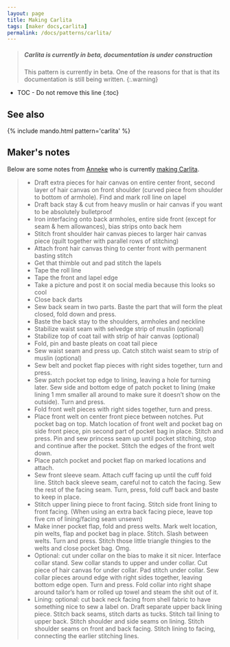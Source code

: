```yaml
---
layout: page
title: Making Carlita
tags: [maker docs,carlita]
permalink: /docs/patterns/carlita/
---
```

> ##### Carlita is currently in beta, documentation is under construction
>
> This pattern is currently in beta. One of the reasons for that is that its documentation 
> is still being written.
{:.warning}

* TOC - Do not remove this line
{:toc}

## See also
{% include mando.html pattern='carlita' %}

## Maker's notes

Below are some notes from [Anneke](/showcase/maker/annekecaramin) who is currently [making Carlita](http://www.annekecaramin.com/2018/02/this-is-one-of-those-origin-superhero.html).

 > - Draft extra pieces for hair canvas on entire center front, second layer of hair canvas on front shoulder (curved piece from shoulder to bottom of armhole). Find and mark roll line on lapel
 > - Draft back stay & cut from heavy muslin or hair canvas if you want to be absolutely bulletproof
 > - Iron interfacing onto back armholes, entire side front (except for seam & hem allowances), bias strips onto back hem
 > - Stitch front shoulder hair canvas pieces to larger hair canvas piece (quilt together with parallel rows of stitching)
 > - Attach front hair canvas thing to center front with permanent basting stitch 
 > - Get that thimble out and pad stitch the lapels
 > - Tape the roll line
 > - Tape the front and lapel edge
 > - Take a picture and post it on social media because this looks so cool
 > - Close back darts
 > - Sew back seam in two parts. Baste the part that will form the pleat closed, fold down and press.
 > - Baste the back stay to the shoulders, armholes and neckline
 > - Stabilize waist seam with selvedge strip of muslin (optional)
 > - Stabilize top of coat tail with strip of hair canvas (optional)
 > - Fold, pin and baste pleats on coat tail piece
 > - Sew waist seam and press up. Catch stitch waist seam to strip of muslin (optional)
 > - Sew belt and pocket flap pieces with right sides together, turn and press.
 > - Sew patch pocket top edge to lining, leaving a hole for turning later. Sew side and bottom edge of patch pocket to lining (make lining 1 mm smaller all around to make sure it doesn’t show on the outside). Turn and press.
 > - Fold front welt pieces with right sides together, turn and press.
 > - Place front welt on center front piece between notches. Put pocket bag on top. Match location of front welt and pocket bag on side front piece, pin second part of pocket bag in place. Stitch and press. Pin and sew princess seam up until pocket stitching, stop and continue after the pocket. Stitch the edges of the front welt down.
 > - Place patch pocket and pocket flap on marked locations and attach.
 > - Sew front sleeve seam. Attach cuff facing up until the cuff fold line. Stitch back sleeve seam, careful not to catch the facing. Sew the rest of the facing seam. Turn, press, fold cuff back and baste to keep in place.
 > - Stitch upper lining piece to front facing. Stitch side front lining to front facing. (When using an extra back facing piece, leave top five cm of lining/facing seam unsewn)
 > - Make inner pocket flap, fold and press welts. Mark welt location, pin welts, flap and pocket bag in place. Stitch. Slash between welts. Turn and press. Stitch those little triangle thingies to the welts and close pocket bag. Omg.
 > - Optional: cut under collar on the bias to make it sit nicer. Interface collar stand. Sew collar stands to upper and under collar. Cut piece of hair canvas for under collar. Pad stitch under collar. Sew collar pieces around edge with right sides together, leaving bottom edge open. Turn and press. Fold collar into right shape around tailor’s ham or rolled up towel and steam the shit out of it.
 > - Lining: optional: cut back neck facing from shell fabric to have something nice to sew a label on. Draft separate upper back lining piece. Stitch back seams, stitch darts as tucks. Stitch tail lining to upper back. Stitch shoulder and side seams on lining. Stitch shoulder seams on front and back facing. Stitch lining to facing, connecting the earlier stitching lines.



